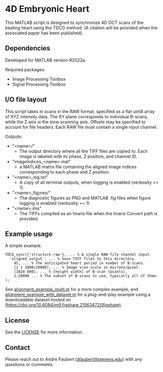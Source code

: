 # 4D Embryonic Heart

This MATLAB script is designed to synchronize 4D OCT scans of the beating heart using the TDCG method. (A citation will be provided when the associated paper has been published).

## Dependencies

Developed for MATLAB version R2022a.

Required packages:
- Image Processing Toolbox
- Signal Processing Toolbox

## I/O file layout

This script takes in scans in the RAW format, specified as a flat uint8 array of XYZ intensity data. The XY plane corresponds to individual B-scans, while the Z axis is the slow scanning axis. Offsets may be specified to account for file headers. Each RAW file must contain a single input channel.

Outputs:
- "\<name\>/"
	- The output directory where all the TIFF files are copied to. Each image is labeled with its phase, Z position, and channel ID.
- "imageIndices\_\<name\>.mat"
	- a MATLAB matrix file containing the aligned image indices corresponding to each phase and Z position.
- "\<name\>\_log.txt"
	- A copy of all terminal outputs, when logging is enabled (verbosity >= 1).
- "\<name\>\_figures/"
	- The diagnostic figures as PNG and MATLAB .fig files when figure logging is enabled (verbosity >= 1).
- "\<name\>.ims"
	- The TIFFs compiled as an Imaris file when the Imaris Convert path is provided.

## Example usage

A simple example.
```
TDCG_sync({'structure.raw'}, ... % A single RAW file channel input.
  'aligned_output', ... % Save TIFF files to this directory.
	45, ... % The anticipated heart period in number of B-scans.
	[1 1 1000/20000], ... % Image scan scale in microns/pixel.
	[1024 600], ... % [height width] of B-scan (pixels).
	1:20000 ... % The subset of B-scans to use, typically all of them.
);
```

See [alignment_example_multi.m](alignment_example_multi.m) for a more complex example, and [alignment_example_with_dataset.m](alignment_example_with_dataset.m) for a plug-and-play example using a downloadable dataset hosted on [https://doi.org/10.6084/m9.figshare.21563472](figshare).

## License

See the [LICENSE](LICENSE) for more information.

## Contact

Please reach out to Andre Faubert (<afaubert@stevens.edu>) with any questions or comments.